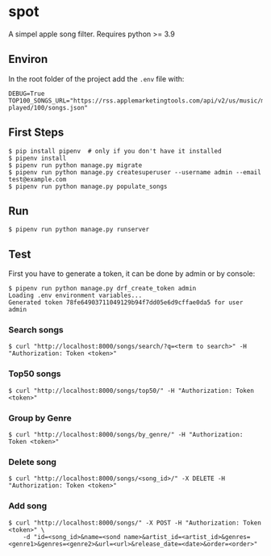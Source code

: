 # spot

A simpel apple song filter. Requires python >= 3.9

## Environ

In the root folder of the project add the `.env` file with:

```
DEBUG=True
TOP100_SONGS_URL="https://rss.applemarketingtools.com/api/v2/us/music/most-played/100/songs.json"
```

## First Steps

```
$ pip install pipenv  # only if you don't have it installed
$ pipenv install
$ pipenv run python manage.py migrate
$ pipenv run python manage.py createsuperuser --username admin --email test@example.com
$ pipenv run python manage.py populate_songs
```

## Run

```
$ pipenv run python manage.py runserver
```

## Test

First you have to generate a token, it can be done by admin or by console:

```
$ pipenv run python manage.py drf_create_token admin
Loading .env environment variables...
Generated token 78fe64903711049129b94f7dd05e6d9cffae0da5 for user admin
```
### Search songs
```
$ curl "http://localhost:8000/songs/search/?q=<term to search>" -H "Authorization: Token <token>"
```

### Top50 songs
```
$ curl "http://localhost:8000/songs/top50/" -H "Authorization: Token <token>"
```

### Group by Genre
```
$ curl "http://localhost:8000/songs/by_genre/" -H "Authorization: Token <token>"
```

### Delete song
```
$ curl "http://localhost:8000/songs/<song_id>/" -X DELETE -H "Authorization: Token <token>"
```

### Add song
```
$ curl "http://localhost:8000/songs/" -X POST -H "Authorization: Token <token>" \
    -d "id=<song_id>&name=<sond name>&artist_id=<artist_id>&genres=<genre1>&genres=<genre2>&url=<url>&release_date=<date>&order=<order>"
```
